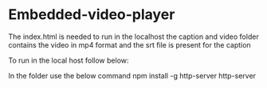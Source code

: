 # Embedded-video-player

The index.html is needed to run in the localhost
the caption and video folder contains the video in mp4 format and the srt file is present for the caption

To run in the local host follow below:

In the folder use the below command
npm install -g http-server
http-server
